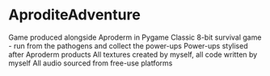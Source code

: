 # AproditeAdventure
Game produced alongside Aproderm in Pygame
Classic 8-bit survival game - run from the pathogens and collect the power-ups
Power-ups stylised after Aproderm products
All textures created by myself, all code written by myself
All audio sourced from free-use platforms
